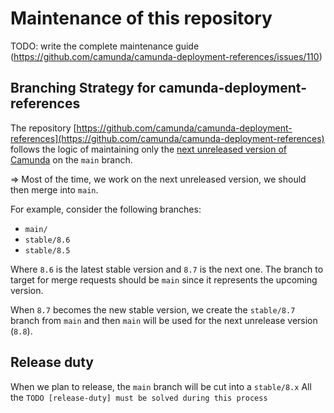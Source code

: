 # Maintenance of this repository

TODO: write the complete maintenance guide (https://github.com/camunda/camunda-deployment-references/issues/110)

## Branching Strategy for camunda-deployment-references

The repository [https://github.com/camunda/camunda-deployment-references](https://github.com/camunda/camunda-deployment-references) follows the logic of maintaining only the [next unreleased version of Camunda](https://docs.camunda.io/docs/8.7/reference/release-notes/) on the `main` branch.

=> Most of the time, we work on the next unreleased version, we should then merge into `main`.

For example, consider the following branches:

- `main/`
- `stable/8.6`
- `stable/8.5`

Where `8.6` is the latest stable version and `8.7` is the next one. The branch to target for merge requests should be `main` since it represents the upcoming version.

When `8.7` becomes the new stable version, we create the `stable/8.7` branch from `main` and then `main` will be used for the next unrelease version (`8.8`).

## Release duty

When we plan to release, the `main` branch will be cut into a `stable/8.x`
All the `TODO [release-duty] must be solved during this process`
